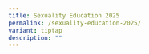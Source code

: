 ```yaml
---
title: Sexuality Education 2025
permalink: /sexuality-education-2025/
variant: tiptap
description: ""
---
```

